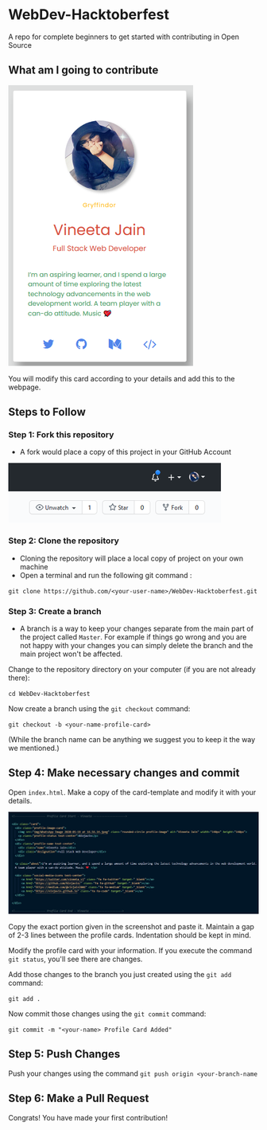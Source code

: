 # WebDev-Hacktoberfest

A repo for complete beginners to get started with contributing in Open Source

## What am I going to contribute

![Profile Card](Screenshots/Profile-Card.png 'Profile Card')

You will modify this card according to your details and add this to the webpage.

## Steps to Follow

### Step 1: Fork this repository

- A fork would place a copy of this project in your GitHub Account

![Fork](Screenshots/Fork.png 'Fork the repo')

### Step 2: Clone the repository

- Cloning the repository will place a local copy of project on your own machine
- Open a terminal and run the following git command :
  
`git clone https://github.com/<your-user-name>/WebDev-Hacktoberfest.git`

### Step 3: Create a branch

- A branch is a way to keep your changes separate from the main part of the project called `Master`. For example if things go wrong and you are not happy with your changes you can simply delete the branch and the main project won't be affected.

Change to the repository directory on your computer (if you are not already there):

`cd WebDev-Hacktoberfest`

Now create a branch using the `git checkout` command:

`git checkout -b <your-name-profile-card>`

(While the branch name can be anything we suggest you to keep it the way we mentioned.)

## Step 4: Make necessary changes and commit

Open `index.html`. Make a copy of the card-template and modify it with your details.

![Card-Template](Screenshots/Card-Template.png)

Copy the exact portion given in the screenshot and paste it. Maintain a gap of 2-3 lines between the profile cards. Indentation should be kept in mind.

Modify the profile card with your information. If you execute the command `git status`, you'll see there are changes.

Add those changes to the branch you just created using the `git add` command:

`git add .`

Now commit those changes using the `git commit` command:

`git commit -m "<your-name> Profile Card Added"`

## Step 5: Push Changes

Push your changes using the command `git push origin <your-branch-name`

## Step 6: Make a Pull Request

Congrats! You have made your first contribution!
